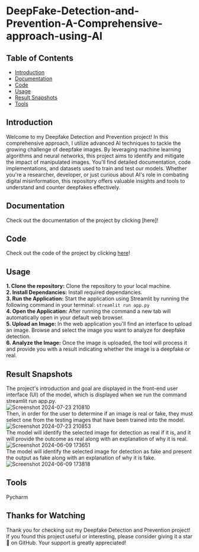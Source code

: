 # DeepFake-Detection-and-Prevention-A-Comprehensive-approach-using-AI
## Table of Contents
* [Introduction](https://github.com/Ramya-Mahi/DeepFake-Detection-and-Prevention-A-Comprehensive-approach-using-AI?tab=readme-ov-file#introduction)
* [Documentation](https://github.com/Ramya-Mahi/DeepFake-Detection-and-Prevention-A-Comprehensive-approach-using-AI/blob/main/README.md#documentation)
* [Code](https://github.com/Ramya-Mahi/DeepFake-Detection-and-Prevention-A-Comprehensive-approach-using-AI/blob/main/README.md#code)
* [Usage](https://github.com/Ramya-Mahi/DeepFake-Detection-and-Prevention-A-Comprehensive-approach-using-AI/blob/main/README.md#usage)
* [Result Snapshots](https://github.com/Ramya-Mahi/DeepFake-Detection-and-Prevention-A-Comprehensive-approach-using-AI/blob/main/README.md#result-snapshots)
* [Tools](https://github.com/Ramya-Mahi/DeepFake-Detection-and-Prevention-A-Comprehensive-approach-using-AI/blob/main/README.md#tools)


## Introduction
Welcome to my Deepfake Detection and Prevention project! In this comprehensive approach, I utilize advanced AI techniques to tackle the growing challenge of deepfake images. By leveraging machine learning algorithms and neural networks, this project aims to identify and mitigate the impact of manipulated images. You'll find detailed documentation, code implementations, and datasets used to train and test our models. Whether you're a researcher, developer, or just curious about AI's role in combating digital misinformation, this repository offers valuable insights and tools to understand and counter deepfakes effectively.

## Documentation
Check out the documentation of the project by clicking [here]!

## Code
Check out the code of the project by clicking [here](https://github.com/Ramya-Mahi/DeepFake-Detection-and-Prevention-A-Comprehensive-approach-using-AI/tree/main/Code)!

## Usage
**1. Clone the repository:** Clone the repository to your local machine.<br>
**2. Install Dependancies:** Install required dependancies.<br>
**3. Run the Application:** Start the application using Streamlit by running the following command in your terminal:
`
  streamlit run app.py
`
<br>
**4. Open the Application:** After running the command a new tab will automatically open in your default web browser.<br>
**5. Upload an Image:** In the web application you'll find an interface to upload an image. Browse and select the image you want to analyze for deepfake detection.<br>
**6. Analyze the Image:** Once the image is uploaded, the tool will process it and provide you with a result indicating whether the image is a deepfake or real.<br>

## Result Snapshots
The project's introduction and goal are displayed in the front-end user interface (UI) of the model, which is displayed when we run the command streamlit run app.py.<br>
![Screenshot 2024-07-23 210810](https://github.com/user-attachments/assets/a6accefd-e20d-45db-b639-2c6e755ebc23)<br>
Then, in order for the user to determine if an image is real or fake, they must select one from the testing images that have been trained into the model.<br>
![Screenshot 2024-07-23 210853](https://github.com/user-attachments/assets/80529dfd-b428-434e-bd71-246aac435a7f)<br>
The model will identify the selected image for detection as real if it is, and it will provide the outcome as real along with an explanation of why it is real.<br>
![Screenshot 2024-06-09 173651](https://github.com/user-attachments/assets/c5e084a8-c33f-4d6d-84ee-27016760d58e)<br>
The model will identify the selected image for detection as fake and present the output as fake along with an explanation of why it is fake.<br>
![Screenshot 2024-06-09 173818](https://github.com/user-attachments/assets/2336d6df-7ebc-4cda-939b-f9da21e5a22b)

## Tools
Pycharm

## Thanks for Watching
Thank you for checking out my Deepfake Detection and Prevention project! If you found this project useful or interesting, please consider giving it a star🌟 on GitHub. Your support is greatly appreciated!
